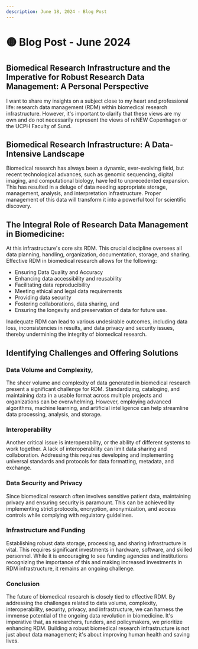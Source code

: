 ```yaml
---
description: June 18, 2024 - Blog Post
---
```


# 🟡 Blog Post - June 2024

## Biomedical Research Infrastructure and the Imperative for Robust Research Data Management: A Personal Perspective

I want to share my insights on a subject close to my heart and professional life: research data management (RDM) within biomedical research infrastructure. However, it's important to clarify that these views are my own and do not necessarily represent the views of reNEW Copenhagen or the UCPH Faculty of Sund.



## **Biomedical Research Infrastructure: A Data-Intensive Landscape**&#x20;

Biomedical research has always been a dynamic, ever-evolving field, but recent technological advances, such as genomic sequencing, digital imaging, and computational biology, have led to unprecedented expansion. This has resulted in a deluge of data needing appropriate storage, management, analysis, and interpretation infrastructure. Proper management of this data will transform it into a powerful tool for scientific discovery.

## **The Integral Role of Research Data Management in Biomedicine:**&#x20;

At this infrastructure's core sits RDM. This crucial discipline oversees all data planning, handling, organization, documentation, storage, and sharing. Effective RDM in biomedical research allows for the following:

* Ensuring Data Quality and Accuracy
* Enhancing data accessibility and reusability
* Facilitating data reproducibility
* Meeting ethical and legal data requirements
* Providing data security
* Fostering collaborations, data sharing, and
* Ensuring the longevity and preservation of data for future use.



Inadequate RDM can lead to various undesirable outcomes, including data loss, inconsistencies in results, and data privacy and security issues, thereby undermining the integrity of biomedical research.

## **Identifying Challenges and Offering Solutions**

### **Data Volume and Complexity,**&#x20;

The sheer volume and complexity of data generated in biomedical research present a significant challenge for RDM. Standardizing, cataloging, and maintaining data in a usable format across multiple projects and organizations can be overwhelming. However, employing advanced algorithms, machine learning, and artificial intelligence can help streamline data processing, analysis, and storage.

### **Interoperability**&#x20;

Another critical issue is interoperability, or the ability of different systems to work together. A lack of interoperability can limit data sharing and collaboration. Addressing this requires developing and implementing universal standards and protocols for data formatting, metadata, and exchange.

### **Data Security and Privacy**&#x20;

Since biomedical research often involves sensitive patient data, maintaining privacy and ensuring security is paramount. This can be achieved by implementing strict protocols, encryption, anonymization, and access controls while complying with regulatory guidelines.

### **Infrastructure and Funding**&#x20;

Establishing robust data storage, processing, and sharing infrastructure is vital. This requires significant investments in hardware, software, and skilled personnel. While it is encouraging to see funding agencies and institutions recognizing the importance of this and making increased investments in RDM infrastructure, it remains an ongoing challenge.

### **Conclusion**&#x20;

The future of biomedical research is closely tied to effective RDM. By addressing the challenges related to data volume, complexity, interoperability, security, privacy, and infrastructure, we can harness the immense potential of the ongoing data revolution in biomedicine. It's imperative that, as researchers, funders, and policymakers, we prioritize enhancing RDM. Building a robust biomedical research infrastructure is not just about data management; it's about improving human health and saving lives.
